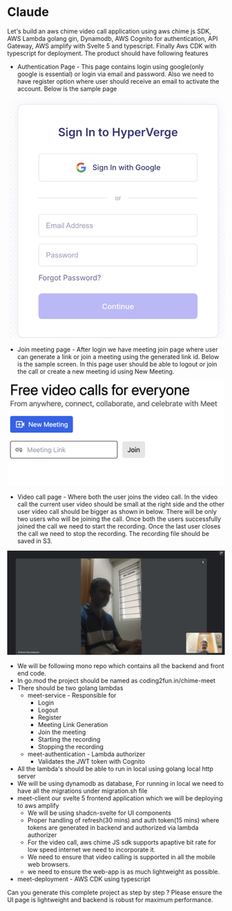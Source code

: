 # Claude

Let's build an aws chime video call application using aws chime js SDK, AWS Lambda golang gin, Dynamodb, AWS Cognito for authentication, API Gateway, AWS amplify with Svelte 5 and typescript. Finally Aws CDK with typescript for deployment. The product should have following features



* Authentication Page - This page contains login using google(only google is essential) or login via email and password. Also we need to have register option where user should receive an email to activate the account. Below is the sample page

![](assets/mhYWvP3HJa7BjW20EgGz3aSFQJOd3s2fYgpA46tUL3M=.png)

* Join meeting page - After login we have meeting join page where user can generate a link or join a meeting using the generated link id. Below is the sample screen. In this page user should be able to logout or join the call or create a new meeting id using New Meeting.

![](assets/eX2UH1U9JOqv8HSUE31FG9IeHqLuRy80IPztUxQ-Tp8=.png)

* Video call page - Where both the user joins the video call. In the video call the current user video should be small at the right side and the other user video call should be bigger as shown in below. There will be only two users who will be joining the call. Once both the users successfully joined the call we need to start the recording. Once the last user closes the call we need to stop the recording. The recording file should be saved in S3.

![](assets/WhbQtlohVQQaKXBbxJ4fEwInYDxKydm7AwIwjiFfSdU=.png)



* We will be following mono repo which contains all the backend and front end code.
* In go.mod the project should be named as coding2fun.in/chime-meet
* There should be two golang lambdas
  * meet-service - Responsible for
    * Login
    * Logout
    * Register
    * Meeting Link Generation
    * Join the meeting
    * Starting the recording
    * Stopping the recording
  * meet-authentication - Lambda authorizer
    * Validates the JWT token with Cognito
* All the lambda's should be able to run in local using golang local http server
* We will be using dynamodb as database, For running in local we need to have all the migrations under migration.sh file
* meet-client our svelte 5 frontend application which we will be deploying to aws amplify
  * We will be using shadcn-svelte for UI components
  * Proper handling of refresh(30 mins) and auth token(15 mins) where tokens are generated in backend and authorized via lambda authorizer
  * For the video call, aws chime JS sdk supports apaptive bit rate for low speed internet we need to incorporate it. 
  * We need to ensure that video calling is supported in all the mobile web browsers.
  * we need to ensure the web-app is as much lightweight as possible.
* meet-deployment - AWS CDK using typescript



Can you generate this complete project as step by step ? Please ensure the UI page is lightweight and backend is robust for maximum performance. 
